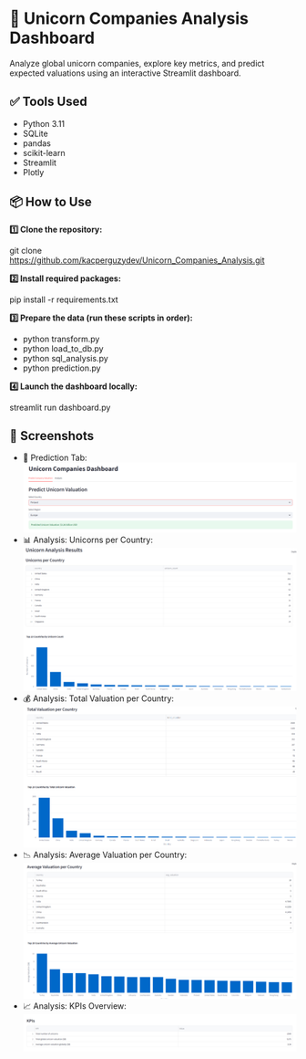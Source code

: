 # 🦄 Unicorn Companies Analysis Dashboard

Analyze global unicorn companies, explore key metrics, and predict expected valuations using an interactive Streamlit dashboard.


## ✅ Tools Used

- Python 3.11  
- SQLite  
- pandas  
- scikit-learn  
- Streamlit  
- Plotly

## 📦 How to Use

**1️⃣ Clone the repository:**

git clone https://github.com/kacperguzydev/Unicorn_Companies_Analysis.git

**2️⃣ Install required packages:**

pip install -r requirements.txt

**3️⃣ Prepare the data (run these scripts in order):**

- python transform.py
- python load_to_db.py
- python sql_analysis.py
- python prediction.py

**4️⃣ Launch the dashboard locally:**

streamlit run dashboard.py


## 🚀 Screenshots
- 🔮 Prediction Tab:
![Prediction Tab](images/1.png)
- 📊 Analysis: Unicorns per Country:
![Unicorns per Country](images/2.png)
- 💰 Analysis: Total Valuation per Country:
![Total Valuation per Country](images/3.png)
- 📉 Analysis: Average Valuation per Country:
![Average Valuation per Country](images/4.png)
- 📈 Analysis: KPIs Overview:
  ![KPIs Overview](images/5.png)
